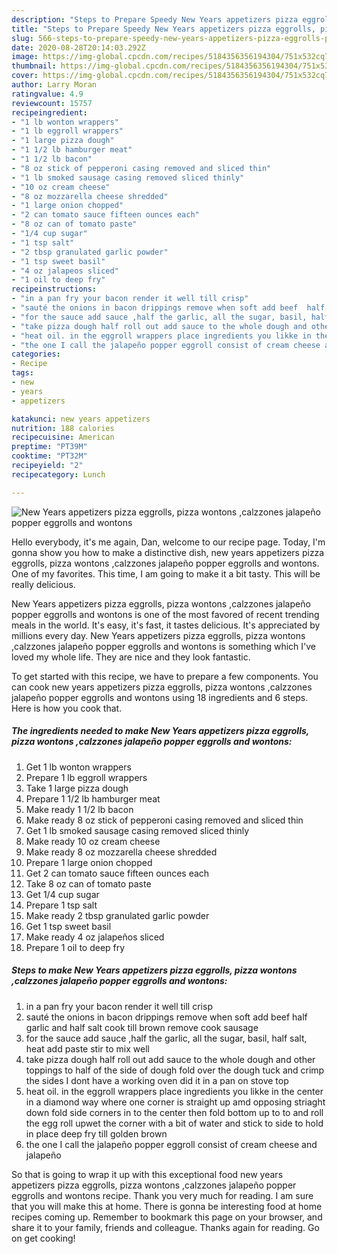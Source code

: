 ```yaml
---
description: "Steps to Prepare Speedy New Years appetizers pizza eggrolls, pizza wontons ,calzzones jalapeño popper eggrolls and wontons"
title: "Steps to Prepare Speedy New Years appetizers pizza eggrolls, pizza wontons ,calzzones jalapeño popper eggrolls and wontons"
slug: 566-steps-to-prepare-speedy-new-years-appetizers-pizza-eggrolls-pizza-wontons-calzzones-jalapeno-popper-eggrolls-and-wontons
date: 2020-08-28T20:14:03.292Z
image: https://img-global.cpcdn.com/recipes/5184356356194304/751x532cq70/new-years-appetizers-pizza-eggrolls-pizza-wontons-calzzones-jalapeno-popper-eggrolls-and-wontons-recipe-main-photo.jpg
thumbnail: https://img-global.cpcdn.com/recipes/5184356356194304/751x532cq70/new-years-appetizers-pizza-eggrolls-pizza-wontons-calzzones-jalapeno-popper-eggrolls-and-wontons-recipe-main-photo.jpg
cover: https://img-global.cpcdn.com/recipes/5184356356194304/751x532cq70/new-years-appetizers-pizza-eggrolls-pizza-wontons-calzzones-jalapeno-popper-eggrolls-and-wontons-recipe-main-photo.jpg
author: Larry Moran
ratingvalue: 4.9
reviewcount: 15757
recipeingredient:
- "1 lb wonton wrappers"
- "1 lb eggroll wrappers"
- "1 large pizza dough"
- "1 1/2 lb hamburger meat"
- "1 1/2 lb bacon"
- "8 oz stick of pepperoni casing removed and sliced thin"
- "1 lb smoked sausage casing removed sliced thinly"
- "10 oz cream cheese"
- "8 oz mozzarella cheese shredded"
- "1 large onion chopped"
- "2 can tomato sauce fifteen ounces each"
- "8 oz can of tomato paste"
- "1/4 cup sugar"
- "1 tsp salt"
- "2 tbsp granulated garlic powder"
- "1 tsp sweet basil"
- "4 oz jalapeos sliced"
- "1 oil to deep fry"
recipeinstructions:
- "in a pan fry your bacon render it well till crisp"
- "sauté the onions in bacon drippings remove when soft add beef  half garlic and half salt cook till brown remove cook sausage"
- "for the sauce add sauce ,half the garlic, all the sugar, basil, half salt, heat add paste stir to mix well"
- "take pizza dough half roll out add sauce to the whole dough and other toppings to half of the side of dough fold over the dough tuck and crimp the sides I dont have a working oven did it in a pan on stove top"
- "heat oil. in the eggroll wrappers place ingredients you likke in the center in a diamond way where one corner is straight up amd opposing striaght down fold side corners in to the center then fold bottom up to to and roll the egg roll upwet the corner with a bit of water and stick to side to hold in place deep fry till golden brown"
- "the one I call the jalapeño popper eggroll consist of cream cheese and jalapeño"
categories:
- Recipe
tags:
- new
- years
- appetizers

katakunci: new years appetizers 
nutrition: 188 calories
recipecuisine: American
preptime: "PT39M"
cooktime: "PT32M"
recipeyield: "2"
recipecategory: Lunch

---
```



![New Years appetizers pizza eggrolls, pizza wontons ,calzzones jalapeño popper eggrolls and wontons](https://img-global.cpcdn.com/recipes/5184356356194304/751x532cq70/new-years-appetizers-pizza-eggrolls-pizza-wontons-calzzones-jalapeno-popper-eggrolls-and-wontons-recipe-main-photo.jpg)

Hello everybody, it's me again, Dan, welcome to our recipe page. Today, I'm gonna show you how to make a distinctive dish, new years appetizers pizza eggrolls, pizza wontons ,calzzones jalapeño popper eggrolls and wontons. One of my favorites. This time, I am going to make it a bit tasty. This will be really delicious.

New Years appetizers pizza eggrolls, pizza wontons ,calzzones jalapeño popper eggrolls and wontons is one of the most favored of recent trending meals in the world. It's easy, it's fast, it tastes delicious. It's appreciated by millions every day. New Years appetizers pizza eggrolls, pizza wontons ,calzzones jalapeño popper eggrolls and wontons is something which I've loved my whole life. They are nice and they look fantastic.




To get started with this recipe, we have to prepare a few components. You can cook new years appetizers pizza eggrolls, pizza wontons ,calzzones jalapeño popper eggrolls and wontons using 18 ingredients and 6 steps. Here is how you cook that.

<!--inarticleads1-->

##### The ingredients needed to make New Years appetizers pizza eggrolls, pizza wontons ,calzzones jalapeño popper eggrolls and wontons:

1. Get 1 lb wonton wrappers
1. Prepare 1 lb eggroll wrappers
1. Take 1 large pizza dough
1. Prepare 1 1/2 lb hamburger meat
1. Make ready 1 1/2 lb bacon
1. Make ready 8 oz stick of pepperoni casing removed and sliced thin
1. Get 1 lb smoked sausage casing removed sliced thinly
1. Make ready 10 oz cream cheese
1. Make ready 8 oz mozzarella cheese shredded
1. Prepare 1 large onion chopped
1. Get 2 can tomato sauce fifteen ounces each
1. Take 8 oz can of tomato paste
1. Get 1/4 cup sugar
1. Prepare 1 tsp salt
1. Make ready 2 tbsp granulated garlic powder
1. Get 1 tsp sweet basil
1. Make ready 4 oz jalapeños sliced
1. Prepare 1 oil to deep fry




<!--inarticleads2-->

##### Steps to make New Years appetizers pizza eggrolls, pizza wontons ,calzzones jalapeño popper eggrolls and wontons:

1. in a pan fry your bacon render it well till crisp
1. sauté the onions in bacon drippings remove when soft add beef  half garlic and half salt cook till brown remove cook sausage
1. for the sauce add sauce ,half the garlic, all the sugar, basil, half salt, heat add paste stir to mix well
1. take pizza dough half roll out add sauce to the whole dough and other toppings to half of the side of dough fold over the dough tuck and crimp the sides I dont have a working oven did it in a pan on stove top
1. heat oil. in the eggroll wrappers place ingredients you likke in the center in a diamond way where one corner is straight up amd opposing striaght down fold side corners in to the center then fold bottom up to to and roll the egg roll upwet the corner with a bit of water and stick to side to hold in place deep fry till golden brown
1. the one I call the jalapeño popper eggroll consist of cream cheese and jalapeño




So that is going to wrap it up with this exceptional food new years appetizers pizza eggrolls, pizza wontons ,calzzones jalapeño popper eggrolls and wontons recipe. Thank you very much for reading. I am sure that you will make this at home. There is gonna be interesting food at home recipes coming up. Remember to bookmark this page on your browser, and share it to your family, friends and colleague. Thanks again for reading. Go on get cooking!
